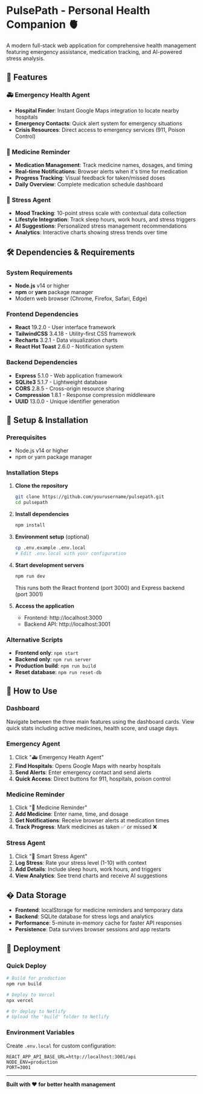 # PulsePath - Personal Health Companion 🫀

A modern full-stack web application for comprehensive health management featuring emergency assistance, medication tracking, and AI-powered stress analysis.

## 🌟 Features

### 🚑 Emergency Health Agent

- **Hospital Finder**: Instant Google Maps integration to locate nearby hospitals
- **Emergency Contacts**: Quick alert system for emergency situations
- **Crisis Resources**: Direct access to emergency services (911, Poison Control)

### 💊 Medicine Reminder

- **Medication Management**: Track medicine names, dosages, and timing
- **Real-time Notifications**: Browser alerts when it's time for medication
- **Progress Tracking**: Visual feedback for taken/missed doses
- **Daily Overview**: Complete medication schedule dashboard

### 🧠 Stress Agent

- **Mood Tracking**: 10-point stress scale with contextual data collection
- **Lifestyle Integration**: Track sleep hours, work hours, and stress triggers
- **AI Suggestions**: Personalized stress management recommendations
- **Analytics**: Interactive charts showing stress trends over time

## 🛠️ Dependencies & Requirements

### System Requirements

- **Node.js** v14 or higher
- **npm** or **yarn** package manager
- Modern web browser (Chrome, Firefox, Safari, Edge)

### Frontend Dependencies

- **React** 19.2.0 - User interface framework
- **TailwindCSS** 3.4.18 - Utility-first CSS framework
- **Recharts** 3.2.1 - Data visualization charts
- **React Hot Toast** 2.6.0 - Notification system

### Backend Dependencies

- **Express** 5.1.0 - Web application framework
- **SQLite3** 5.1.7 - Lightweight database
- **CORS** 2.8.5 - Cross-origin resource sharing
- **Compression** 1.8.1 - Response compression middleware
- **UUID** 13.0.0 - Unique identifier generation

## 🚀 Setup & Installation

### Prerequisites

- Node.js v14 or higher
- npm or yarn package manager

### Installation Steps

1. **Clone the repository**

   ```bash
   git clone https://github.com/yourusername/pulsepath.git
   cd pulsepath
   ```

2. **Install dependencies**

   ```bash
   npm install
   ```

3. **Environment setup** (optional)

   ```bash
   cp .env.example .env.local
   # Edit .env.local with your configuration
   ```

4. **Start development servers**

   ```bash
   npm run dev
   ```

   This runs both the React frontend (port 3000) and Express backend (port 3001)

5. **Access the application**
   - Frontend: http://localhost:3000
   - Backend API: http://localhost:3001

### Alternative Scripts

- **Frontend only**: `npm start`
- **Backend only**: `npm run server`
- **Production build**: `npm run build`
- **Reset database**: `npm run reset-db`

## 📱 How to Use

### Dashboard

Navigate between the three main features using the dashboard cards. View quick stats including active medicines, health score, and usage days.

### Emergency Agent

1. Click "🚑 Emergency Health Agent"
2. **Find Hospitals**: Opens Google Maps with nearby hospitals
3. **Send Alerts**: Enter emergency contact and send alerts
4. **Quick Access**: Direct buttons for 911, hospitals, poison control

### Medicine Reminder

1. Click "💊 Medicine Reminder"
2. **Add Medicine**: Enter name, time, and dosage
3. **Get Notifications**: Receive browser alerts at medication times
4. **Track Progress**: Mark medicines as taken ✅ or missed ❌

### Stress Agent

1. Click "🧠 Smart Stress Agent"
2. **Log Stress**: Rate your stress level (1-10) with context
3. **Add Details**: Include sleep hours, work hours, and triggers
4. **View Analytics**: See trend charts and receive AI suggestions

## �️ Data Storage

- **Frontend**: localStorage for medicine reminders and temporary data
- **Backend**: SQLite database for stress logs and analytics
- **Performance**: 5-minute in-memory cache for faster API responses
- **Persistence**: Data survives browser sessions and app restarts

## 🚀 Deployment

### Quick Deploy

```bash
# Build for production
npm run build

# Deploy to Vercel
npx vercel

# Or deploy to Netlify
# Upload the 'build' folder to Netlify
```

### Environment Variables

Create `.env.local` for custom configuration:

```
REACT_APP_API_BASE_URL=http://localhost:3001/api
NODE_ENV=production
PORT=3001
```

---

**Built with ❤️ for better health management**
